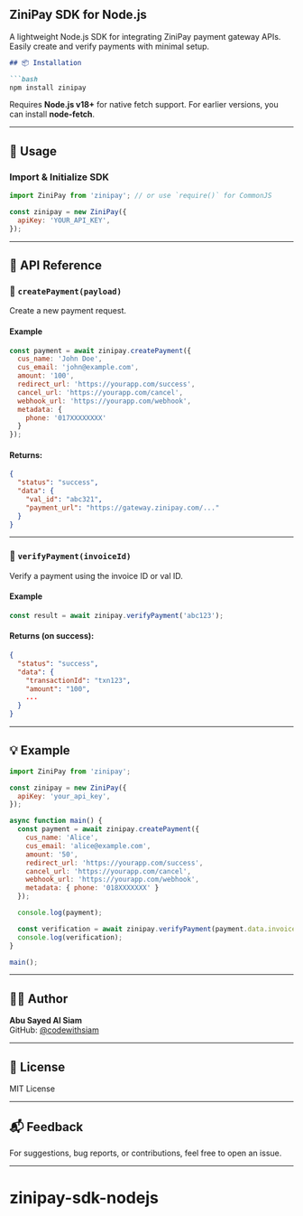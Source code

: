 ## ZiniPay SDK for Node.js
A lightweight Node.js SDK for integrating ZiniPay payment gateway APIs. Easily create and verify payments with minimal setup.
```markdown
## 📦 Installation

```bash
npm install zinipay
```

Requires **Node.js v18+** for native fetch support. For earlier versions, you can install **node-fetch**.

---

## 🚀 Usage

### Import & Initialize SDK

```javascript
import ZiniPay from 'zinipay'; // or use `require()` for CommonJS

const zinipay = new ZiniPay({
  apiKey: 'YOUR_API_KEY',
});
```

---

## 📘 API Reference

### 🔹 `createPayment(payload)`

Create a new payment request.

#### Example

```javascript
const payment = await zinipay.createPayment({
  cus_name: 'John Doe',
  cus_email: 'john@example.com',
  amount: '100',
  redirect_url: 'https://yourapp.com/success',
  cancel_url: 'https://yourapp.com/cancel',
  webhook_url: 'https://yourapp.com/webhook',
  metadata: {
    phone: '017XXXXXXXX'
  }
});
```

#### Returns:

```json
{
  "status": "success",
  "data": {
    "val_id": "abc321",
    "payment_url": "https://gateway.zinipay.com/..."
  }
}
```

---

### 🔹 `verifyPayment(invoiceId)`

Verify a payment using the invoice ID or val ID.

#### Example

```javascript
const result = await zinipay.verifyPayment('abc123');
```

#### Returns (on success):

```json
{
  "status": "success",
  "data": {
    "transactionId": "txn123",
    "amount": "100",
    ...
  }
}
```

---

## 💡 Example

```javascript
import ZiniPay from 'zinipay';

const zinipay = new ZiniPay({
  apiKey: 'your_api_key',
});

async function main() {
  const payment = await zinipay.createPayment({
    cus_name: 'Alice',
    cus_email: 'alice@example.com',
    amount: '50',
    redirect_url: 'https://yourapp.com/success',
    cancel_url: 'https://yourapp.com/cancel',
    webhook_url: 'https://yourapp.com/webhook',
    metadata: { phone: '018XXXXXXX' }
  });

  console.log(payment);

  const verification = await zinipay.verifyPayment(payment.data.invoiceId);
  console.log(verification);
}

main();
```

---

## 👨‍💻 Author

**Abu Sayed Al Siam**  
GitHub: [@codewithsiam](https://github.com/codewithsiam)

---

## 📄 License

MIT License

---

## 📬 Feedback

For suggestions, bug reports, or contributions, feel free to open an issue.

---
# zinipay-sdk-nodejs
